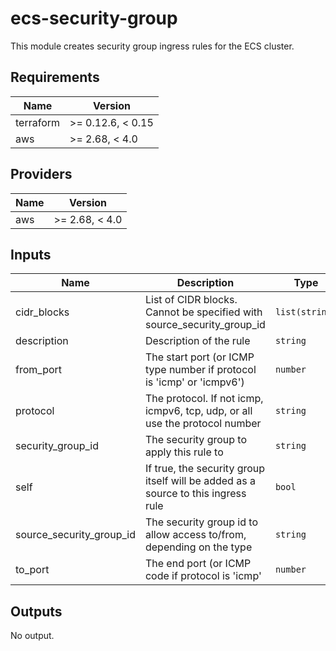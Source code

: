 # ecs-security-group
This module creates security group ingress rules for the ECS cluster.

<!-- BEGINNING OF PRE-COMMIT-TERRAFORM DOCS HOOK -->
## Requirements

| Name | Version |
|------|---------|
| terraform | >= 0.12.6, < 0.15 |
| aws | >= 2.68, < 4.0 |

## Providers

| Name | Version |
|------|---------|
| aws | >= 2.68, < 4.0 |

## Inputs

| Name | Description | Type | Default | Required |
|------|-------------|------|---------|:--------:|
| cidr\_blocks | List of CIDR blocks. Cannot be specified with source\_security\_group\_id | `list(string)` | `[]` | no |
| description | Description of the rule | `string` | `""` | no |
| from\_port | The start port (or ICMP type number if protocol is 'icmp' or 'icmpv6') | `number` | `80` | no |
| protocol | The protocol. If not icmp, icmpv6, tcp, udp, or all use the protocol number | `string` | `"tcp"` | no |
| security\_group\_id | The security group to apply this rule to | `string` | `""` | no |
| self | If true, the security group itself will be added as a source to this ingress rule | `bool` | `null` | no |
| source\_security\_group\_id | The security group id to allow access to/from, depending on the type | `string` | `""` | no |
| to\_port | The end port (or ICMP code if protocol is 'icmp' | `number` | `80` | no |

## Outputs

No output.

<!-- END OF PRE-COMMIT-TERRAFORM DOCS HOOK -->
